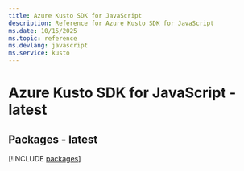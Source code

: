 ```yaml
---
title: Azure Kusto SDK for JavaScript
description: Reference for Azure Kusto SDK for JavaScript
ms.date: 10/15/2025
ms.topic: reference
ms.devlang: javascript
ms.service: kusto
---
```

# Azure Kusto SDK for JavaScript - latest
## Packages - latest
[!INCLUDE [packages](kusto-index.md)]